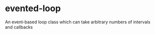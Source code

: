 evented-loop
============

An event-based loop class which can take arbitrary numbers of intervals and callbacks
